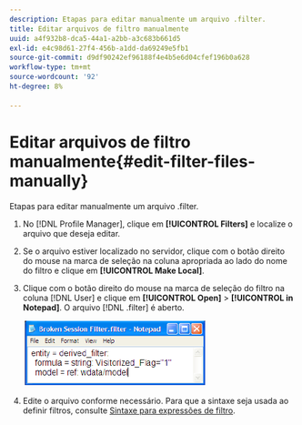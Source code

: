 ```yaml
---
description: Etapas para editar manualmente um arquivo .filter.
title: Editar arquivos de filtro manualmente
uuid: a4f932b8-dca5-44a1-a2bb-a3c683b661d5
exl-id: e4c98d61-27f4-456b-a1dd-da69249e5fb1
source-git-commit: d9df90242ef96188f4e4b5e6d04cfef196b0a628
workflow-type: tm+mt
source-wordcount: '92'
ht-degree: 8%

---
```


# Editar arquivos de filtro manualmente{#edit-filter-files-manually}

Etapas para editar manualmente um arquivo .filter.

1. No [!DNL Profile Manager], clique em **[!UICONTROL Filters]** e localize o arquivo que deseja editar.
1. Se o arquivo estiver localizado no servidor, clique com o botão direito do mouse na marca de seleção na coluna apropriada ao lado do nome do filtro e clique em **[!UICONTROL Make Local]**.
1. Clique com o botão direito do mouse na marca de seleção do filtro na coluna [!DNL User] e clique em **[!UICONTROL Open]** > **[!UICONTROL in Notepad]**. O arquivo [!DNL .filter] é aberto.

   ![](assets/filter_manualEdit.png)

1. Edite o arquivo conforme necessário. Para que a sintaxe seja usada ao definir filtros, consulte [Sintaxe para expressões de filtro](../../../../home/c-get-started/c-qry-lang-syntx/c-syntx-fltr-exp.md#concept-72f2563f809747a2a3cff7ec72462a15).
